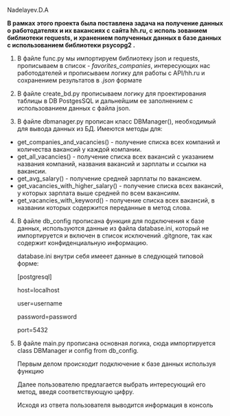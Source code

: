 Nadelayev.D.A 

**В рамках этого проекта была поставлена задача на получение данных о работодателях и их вакансиях с сайта hh.ru, с исполь
зованием библиотеки requests, и хранением полученных данных в базе данных с использованием библиотеки psycopg2 .**

1) В файле func.py мы импортируем библиотеку json и requests, прописываем в список  - _favorites_companies_, интересующих
нас работодателей и прописываем логику для работы с API/hh.ru и сохранением результатов в _.json_ формате


2) В файле create_bd.py прописываем логику для проектирования таблицы в DB PostgesSQL и дальнейшим ее заполнением с использованием данных с файла json.


3) В файле dbmanager.py прописан класс DBManager(), необходимый для вывода данных из БД. Имеются методы для:
-    get_companies_and_vacancies() - получение списка всех компаний и количества вакансий у каждой компании.
-    get_all_vacancies() - получение списка всех вакансий с указанием названия компаний, названия вакансий и зарплаты и ссылки на вакансии.
-    get_avg_salary() - получение средней зарплаты по вакансием.
-    get_vacancies_with_higher_salary() - получение списка всех вакансий, у которых зарплата выше средней по всем вакансиям.
-    get_vacancies_with_keyword() - получение списка всех вакансий, в названии которых содержится переданные в метод слова.
4)  В файле db_config прописана функция для подключения к базе данных, используются данные из файла database.ini, который не импортируется и включен в список исключений .gitgnore, так как содержит конфиденциальную информацию.

    database.ini  внутри себя имееет данные в следующей типовой форме:

     [postgresql]
 
     host=localhost

     user=username

     password=password

     port=5432
 


    


5) В файле main.py прописана основная логика, сюда импортируется class DBManager и config from db_config.

    Первым делом происходит подключение к базе данных используя функцию
    
    Далее пользователю предлагается выбрать интересующий его метод, введя соответствующую цифру.

    Исходя из ответа пользователя выводится информация в консоль

